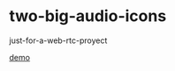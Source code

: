 # two-big-audio-icons
just-for-a-web-rtc-proyect

[demo](https://durbonca.github.io/two-big-audio-icons/)
